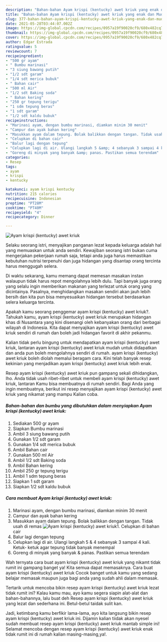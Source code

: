 ```yaml
---
description: "Bahan-bahan Ayam krispi (kentucky) awet kriuk yang enak dan Mudah Dibuat"
title: "Bahan-bahan Ayam krispi (kentucky) awet kriuk yang enak dan Mudah Dibuat"
slug: 377-bahan-bahan-ayam-krispi-kentucky-awet-kriuk-yang-enak-dan-mudah-dibuat
date: 2021-05-28T03:44:07.002Z
image: https://img-global.cpcdn.com/recipes/0957a19f90020cf9/680x482cq70/ayam-krispi-kentucky-awet-kriuk-foto-resep-utama.jpg
thumbnail: https://img-global.cpcdn.com/recipes/0957a19f90020cf9/680x482cq70/ayam-krispi-kentucky-awet-kriuk-foto-resep-utama.jpg
cover: https://img-global.cpcdn.com/recipes/0957a19f90020cf9/680x482cq70/ayam-krispi-kentucky-awet-kriuk-foto-resep-utama.jpg
author: Edgar Estrada
ratingvalue: 5
reviewcount: 7
recipeingredient:
- "500 gr ayam"
- " Bumbu marinasi"
- "3 siung bawang putih"
- "1/2 sdt garam"
- "1/4 sdt merica bubuk"
- " Bahan cair"
- "500 ml Air"
- "1/2 sdt Baking soda"
- " Bahan kering"
- "250 gr tepung terigu"
- "1 sdm tepung beras"
- "1 sdt garam"
- "1/2 sdt kaldu bubuk"
recipeinstructions:
- "Marinasi ayam, dengan bumbu marinasi, diamkan minim 30 menit"
- "Campur dan ayak bahan kering"
- "Masukkan ayam dalam tepung. Bolak balikkan dengan tangan. Tidak usah di remas"
- "Celupkan di bahan cair"
- "Balur lagi dengan tepung"
- "Celupkan lagi di air. Ulangi langkah 5 &amp; 4 sebanyak 3 sampai 4 kali. Ketuk- ketuk agar tepung tidak banyak menempal"
- "Goreng di minyak yang banyak &amp; panas. Pastikan semua terendam"
categories:
- Resep
tags:
- ayam
- krispi
- kentucky

katakunci: ayam krispi kentucky 
nutrition: 215 calories
recipecuisine: Indonesian
preptime: "PT28M"
cooktime: "PT40M"
recipeyield: "4"
recipecategory: Dinner

---
```



![Ayam krispi (kentucky) awet kriuk](https://img-global.cpcdn.com/recipes/0957a19f90020cf9/680x482cq70/ayam-krispi-kentucky-awet-kriuk-foto-resep-utama.jpg)

Selaku seorang istri, menyajikan panganan lezat kepada keluarga adalah hal yang memuaskan untuk anda sendiri. Kewajiban seorang istri bukan cuma mengerjakan pekerjaan rumah saja, tetapi anda juga harus memastikan kebutuhan nutrisi terpenuhi dan juga hidangan yang disantap orang tercinta harus menggugah selera.

Di waktu  sekarang, kamu memang dapat memesan masakan instan walaupun tidak harus repot mengolahnya lebih dulu. Tapi banyak juga orang yang selalu ingin memberikan makanan yang terlezat untuk orang yang dicintainya. Pasalnya, menghidangkan masakan sendiri akan jauh lebih bersih dan kita pun bisa menyesuaikan hidangan tersebut berdasarkan selera keluarga tercinta. 



Apakah kamu seorang penggemar ayam krispi (kentucky) awet kriuk?. Tahukah kamu, ayam krispi (kentucky) awet kriuk merupakan hidangan khas di Nusantara yang kini disenangi oleh kebanyakan orang dari berbagai wilayah di Indonesia. Kita dapat menyajikan ayam krispi (kentucky) awet kriuk sendiri di rumah dan boleh jadi hidangan favorit di akhir pekanmu.

Kalian tidak perlu bingung untuk mendapatkan ayam krispi (kentucky) awet kriuk, lantaran ayam krispi (kentucky) awet kriuk mudah untuk didapatkan dan anda pun boleh mengolahnya sendiri di rumah. ayam krispi (kentucky) awet kriuk boleh diolah memalui beragam cara. Kini telah banyak resep kekinian yang menjadikan ayam krispi (kentucky) awet kriuk lebih enak.

Resep ayam krispi (kentucky) awet kriuk pun gampang sekali dihidangkan, lho. Anda tidak usah ribet-ribet untuk membeli ayam krispi (kentucky) awet kriuk, lantaran Kamu bisa membuatnya di rumah sendiri. Bagi Anda yang ingin membuatnya, berikut ini resep menyajikan ayam krispi (kentucky) awet kriuk yang nikamat yang mampu Kalian coba.

<!--inarticleads1-->

##### Bahan-bahan dan bumbu yang dibutuhkan dalam menyiapkan Ayam krispi (kentucky) awet kriuk:

1. Sediakan 500 gr ayam
1. Siapkan  Bumbu marinasi
1. Ambil 3 siung bawang putih
1. Gunakan 1/2 sdt garam
1. Gunakan 1/4 sdt merica bubuk
1. Ambil  Bahan cair
1. Gunakan 500 ml Air
1. Ambil 1/2 sdt Baking soda
1. Ambil  Bahan kering
1. Ambil 250 gr tepung terigu
1. Ambil 1 sdm tepung beras
1. Siapkan 1 sdt garam
1. Siapkan 1/2 sdt kaldu bubuk




<!--inarticleads2-->

##### Cara membuat Ayam krispi (kentucky) awet kriuk:

1. Marinasi ayam, dengan bumbu marinasi, diamkan minim 30 menit
1. Campur dan ayak bahan kering
1. Masukkan ayam dalam tepung. Bolak balikkan dengan tangan. Tidak usah di remas
<img src="//assets-global.cpcdn.com/assets/icons/button_play-2c75c40dde080a61004c1f40b05d8f140eaff45d7e9e6481dc71c63d2e7c4909.png" alt="Ayam krispi (kentucky) awet kriuk">1. Celupkan di bahan cair
1. Balur lagi dengan tepung
1. Celupkan lagi di air. Ulangi langkah 5 &amp; 4 sebanyak 3 sampai 4 kali. Ketuk- ketuk agar tepung tidak banyak menempal
1. Goreng di minyak yang banyak &amp; panas. Pastikan semua terendam




Wah ternyata cara buat ayam krispi (kentucky) awet kriuk yang nikamt tidak rumit ini gampang banget ya! Kita semua dapat memasaknya. Cara buat ayam krispi (kentucky) awet kriuk Cocok banget untuk kamu yang sedang belajar memasak maupun juga bagi anda yang sudah ahli dalam memasak.

Tertarik untuk mencoba bikin resep ayam krispi (kentucky) awet kriuk lezat tidak rumit ini? Kalau kamu mau, ayo kamu segera siapin alat-alat dan bahan-bahannya, lalu buat deh Resep ayam krispi (kentucky) awet kriuk yang lezat dan sederhana ini. Betul-betul taidak sulit kan. 

Jadi, ketimbang kamu berfikir lama-lama, ayo kita langsung bikin resep ayam krispi (kentucky) awet kriuk ini. Dijamin kalian tiidak akan nyesel sudah membuat resep ayam krispi (kentucky) awet kriuk mantab simple ini! Selamat mencoba dengan resep ayam krispi (kentucky) awet kriuk enak tidak rumit ini di rumah kalian masing-masing,ya!.

